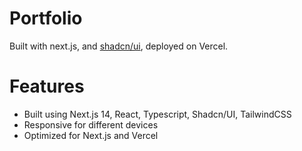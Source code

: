 # Portfolio

Built with next.js, and [shadcn/ui](https://ui.shadcn.com/), deployed on Vercel.

# Features

- Built using Next.js 14, React, Typescript, Shadcn/UI, TailwindCSS
- Responsive for different devices
- Optimized for Next.js and Vercel
